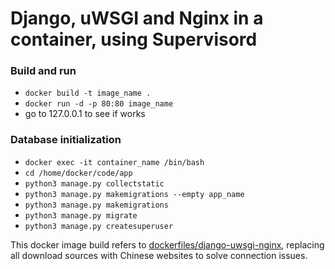 # Django, uWSGI and Nginx in a container, using Supervisord

### Build and run
* `docker build -t image_name .`
* `docker run -d -p 80:80 image_name`
* go to 127.0.0.1 to see if works

### Database initialization
* `docker exec -it container_name /bin/bash`
* `cd /home/docker/code/app`
* `python3 manage.py collectstatic`
* `python3 manage.py makemigrations --empty app_name`
* `python3 manage.py makemigrations`
* `python3 manage.py migrate`
* `python3 manage.py createsuperuser`

This docker image build refers to [dockerfiles/django-uwsgi-nginx](https://github.com/dockerfiles/django-uwsgi-nginx), replacing all download sources with Chinese websites to solve connection issues.
